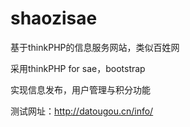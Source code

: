 shaozisae
=========

基于thinkPHP的信息服务网站，类似百姓网

采用thinkPHP for sae，bootstrap

实现信息发布，用户管理与积分功能

测试网址：http://datougou.cn/info/

